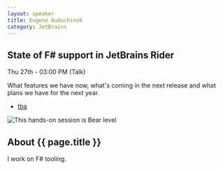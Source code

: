 ```yaml
---
layout: speaker
title: Eugene Auduchinok
category: JetBrains
---
```


<div class="row">
    <div class="col-md-6">
        <div class="speaker-talk">
            <div class="section-head">
                <h2 class="header-title">State of F# support in JetBrains Rider</h2>
                    <p class="header-desc">Thu 27th - 03:00 PM (Talk)</p>
            </div>
            <div>
                <p>
                    What features we have now, what's coming in the next release and what plans we have for the next year.
                </p>
            </div>
            <div>
                <div class="speaker-tag">
                    <ul class="tag">
                        <li><a href="#">tba</a></li>
                    </ul>
                </div>
                <div class="talk-level">
                    <img src="{{ site.baseurl }}public/assets/animals/bear.png" alt="This hands-on session is Bear level" />
                </div>	
            </div>
        </div>
    </div>
</div><!-- /.row -->
<div class="row">
    <div class="col-md-12">
        <div class="speaker-about">
            <div class="section-head">
                <h2 class="header-title">About {{ page.title }}</h2>
                <p class="header-desc">
                </p>					
            </div>
            <div class="row">
                <div class="col-md-2">
                </div>
                <div class="col-md-10">
                    <p>
                        I work on F# tooling.
                    </p>
                </div>
            </div>       
        </div>
    </div>
</div>